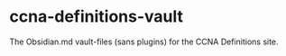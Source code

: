 # ccna-definitions-vault
 The Obsidian.md vault-files (sans plugins) for the CCNA Definitions site.
